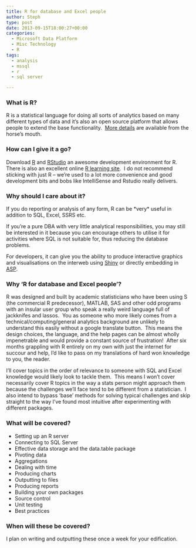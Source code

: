 ```yaml
---
title: R for database and Excel people
author: Steph
type: post
date: 2013-09-15T18:00:27+00:00
categories:
  - Microsoft Data Platform
  - Misc Technology
  - R
tags:
  - analysis
  - mssql
  - r
  - sql server

---
```

### What is R?

R is a statistical language for doing all sorts of analytics based on many different types of data and it&#8217;s also an open source platform that allows people to extend the base functionality.  <a href="http://www.r-project.org/about.html" target="_blank">More details</a> are available from the horse&#8217;s mouth.

### How can I give it a go?

Download <a href="http://cran.rstudio.com/" target="_blank">R</a> and <a href="http://www.rstudio.com/ide/download/desktop" target="_blank">RStudio</a> an awesome development environment for R.  There is also an excellent online <a href="http://tryr.codeschool.com/" target="_blank">R learning site</a>.  I do not recommend sticking with just R &#8211; we&#8217;re used to a lot more convenience and good development bits and bobs like IntelliSense and Rstudio really delivers.

<!--more-->

### Why should I care about it?

If you do reporting or analysis of any form, R can be \*very\* useful in addition to SQL, Excel, SSRS etc.

If you&#8217;re a pure DBA with very little analytical responsibilities, you may still be interested in it because you can encourage others to utilise it for activities where SQL is not suitable for, thus reducing the database problems.

For developers, it can give you the ability to produce interactive graphics and visualisations on the interweb using <a href="http://www.rstudio.com/shiny/" target="_blank">Shiny</a> or directly embedding in <a href="https://www.simple-talk.com/dotnet/asp.net/creating-a-business-intelligence-dashboard-with-r-and-asp.net-mvc-part-1/" target="_blank">ASP</a>.

### Why &#8216;R for database and Excel people&#8217;?

R was designed and built by academic statisticians who have been using S (the commercial R predecessor), MATLAB, SAS and other odd programs with an insular user group who speak a really weird language full of jackknifes and lassos.  You as someone who more likely comes from a technical/computing/general analytics background are unlikely to understand this easily without a google translate button.  This means the design choices, the language, and the help pages can be almost wholly impenetrable and would provide a constant source of frustration!  After six months grappling with R entirely on my own with just the internet for succour and help, I&#8217;d like to pass on my translations of hard won knowledge to you, the reader.

I&#8217;ll cover topics in the order of relevance to someone with SQL and Excel knowledge would likely look to tackle them.  This means I won&#8217;t cover necessarily cover R topics in the way a stats person might approach them because the challenges we&#8217;ll face tend to be different from a statistician.  I also intend to bypass &#8216;base&#8217; methods for solving typical challenges and skip straight to the way I&#8217;ve found most intuitive after experimenting with different packages.

### What will be covered?

  * Setting up an R server
  * Connecting to SQL Server
  * Effective data storage and the data.table package
  * Pivoting data
  * Aggregations
  * Dealing with time
  * Producing charts
  * Outputting to files
  * Producing reports
  * Building your own packages
  * Source control
  * Unit testing
  * Best practices

### When will these be covered?

I plan on writing and outputting these once a week for your edification.

&nbsp;